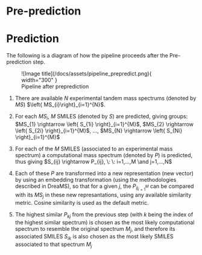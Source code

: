 # Pre-prediction



# Prediction

The following is a diagram of how the pipeline proceeds after the Pre-prediction step.

<figure markdown="span">
  ![Image title](/docs/assets/pipeline_prepredict.png){ width="300" }
  <figcaption>Pipeline after preprediction</figcaption>
</figure>

1. There are available $N$ experimental tandem mass spectrums (denoted by $MS$) $\left{ MS_{i}\right}_{i=1}^{N}$.

2. For each $MS_{i}$, $M$ SMILES (denoted by $S$) are predicted, giving groups: $MS_{1} \rightarrow \left{ S_{1i} \right}_{i=1}^{M}$, $MS_{2} \rightarrow \left{ S_{2i} \right}_{i=1}^{M}$, ..., $MS_{N} \rightarrow \left{ S_{Ni} \right}_{i=1}^{M}$

2. For each of the $M$ SMILES (associated to an experimental mass spectrum) a computational mass spectrum (denoted by $P$) is predicted, thus giving $S_{ij} \rightarrow P_{ij}, \: \: i=1,...,M \and j=1,...,N$

3. Each of these $P$ are transformed into a new representation (new vector) by using an embedding transformation (using the methodologies described in DreaMS), so that for a given $j$, the $P_{ij}_{i=1}^{M}$ can be compared with its $MS_{j}$ in these new represantations, using any available similarity metric. Cosine similarity is used as the default metric.

4. The highest similar $P_{kj}$ from the previous step (with $k$ being the index of the highest similar spectrum) is chosen as the most likely computational spectrum to resemble the original spectrum $M_{j}$, and therefore its associated SMILES $S_{ik}$ is also chosen as the most likely SMILES associated to that spectrum $M_{j}$